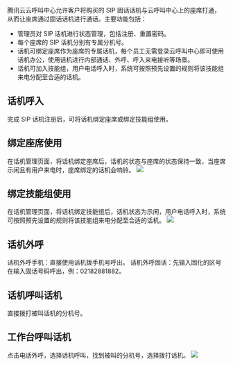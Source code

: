 腾讯云云呼叫中心允许客户将购买的 SIP 固话话机与云呼叫中心上的座席打通，从而让座席通过固话话机进行通话。主要功能包括：

- 管理员对 SIP 话机进行状态管理，包括注册、重置密码。
- 每个座席的 SIP 话机分别有专属分机号。
- 话机可绑定座席作为座席的专属话机，每个员工无需登录云呼叫中心即可使用话机办公，使用话机进行内部通话、外呼、呼入来电接听等场景。
- 话机可加入技能组，用户电话呼入时，系统可按照预先设置的规则将该技能组来电分配至合适的话机。

## 话机呼入

完成 SIP 话机注册后，可将话机绑定座席或绑定技能组使用。

## 绑定座席使用

在话机管理页面，将话机绑定座席后，话机的状态与座席的状态保持一致，当座席示闲且有用户来电时，座席绑定的话机会响铃。
![](https://qcloudimg.tencent-cloud.cn/raw/bc869f63f256f8aadf4ac9f70431b3db.png)

## 绑定技能组使用
在话机管理页面，将话机绑定技能组后，话机状态为示闲，用户电话呼入时，系统可按照预先设置的规则将该技能组来电分配至合适的话机。
![](https://qcloudimg.tencent-cloud.cn/raw/096a5df25e29681135699a90bc88321a.png)

## 话机外呼
话机外呼手机：直接使用话机拨手机号呼出。
话机外呼固话：先输入固化的区号在输入固话号码呼出，例：02182881882。

##  话机呼叫话机
直接拨打被叫话机的分机号。

## 工作台呼叫话机
点击电话外呼，选择话机呼叫，找到被叫的分机号，选择拨打话机。
![](https://qcloudimg.tencent-cloud.cn/raw/98808ecacf7e414b2612f8caa4902c48.png)
